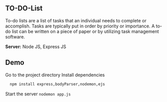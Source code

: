 ## TO-DO-List

To-do lists are a list of tasks that an individual needs to complete or accomplish. Tasks are typically put in order by priority or importance. A to-do list can be written on a piece of paper or by utilizing task management software.

**Server:** Node JS, Express JS

## Demo

Go to the project directory
Install dependencies
```bash
  npm install express,bodyParser,nodemon,ejs
  ```

Start the server
```nodemon app.js```
